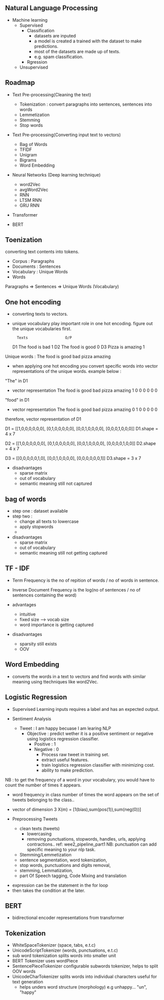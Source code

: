 ## Natural Language Processing

- Machine learning
  - Supervised
    - Classification
      - datasets are inputed
      - a model is created a trained with the dataset to make predictions.
      - most of the datasets are made up of texts.
      - e.g. spam classification.
    - Rgression
  - Unsupervised

## Roadmap

- Text Pre-processing(Cleaning the text)

  - Tokenization : convert paragraphs into sentences, sentences into words
  - Lemmetization
  - Stemming
  - Stop words

- Text Pre-processing(Converting input text to vectors)

  - Bag of Words
  - TFIDF
  - Unigram
  - Bigrams
  - Word Embedding

- Neural Networks (Deep learning technique)

  - word2Vec
  - avgWord2Vec
  - RNN
  - LTSM RNN
  - GRU RNN

- Transformer
- BERT

## Toenization

converting text contents into tokens.

- Corpus : Paragraphs
- Documents : Sentences
- Vocabulary : Unique Words
- Words

Paragraphs => Sentences => Unique Words (Vocabulary)

## One hot encoding

- converting texts to vectors.
- unique vocabulary play important role in one hot encoding. figure out the unique vocabularies first.

        Texts                 O/P

  D1 The food is bad 1
  D2 The food is good 0
  D3 Pizza is amazing 1

Unique words : The food is good bad pizza amazing

- when applying one hot encoding you convert specific words into vector representations of the unique words. example below :

"The" in D1

- vector representation
  The food is good bad pizza amazing
  1 0 0 0 0 0 0

"food" in D1

- vector representation
  The food is good bad pizza amazing
  0 1 0 0 0 0 0

therefore, vector representation of D1

D1 = [[1,0,0,0,0,0,0],
      [0,1,0,0,0,0,0],
      [0,0,1,0,0,0,0],
      [0,0,0,1,0,0,0]]
D1.shape = 4 x 7

D2 = [[1,0,0,0,0,0,0],
      [0,1,0,0,0,0,0],
      [0,0,1,0,0,0,0],
      [0,0,0,0,1,0,0]]
D2.shape = 4 x 7

D3 = [[0,0,0,0,0,1,0],
      [0,0,1,0,0,0,0],
      [0,0,0,0,0,0,1]]
D3.shape = 3 x 7

- disadvantages
  - sparse matrix
  - out of vocabulary
  - semantic meaning still not captured

## bag of words

- step one : dataset available
- step two :
  - change all texts to lowercase
  - apply stopwords
  -
- disadvantages
  - sparse matrix
  - out of vocabulary
  - semantic meaning still not getting captured

## TF - IDF

- Term Frequency is the no of repition of words / no of words in sentence.
- Inverse Document Frequency is the log(no of sentences / no of sentences containing the word)

- advantages

  - intuitive
  - fixed size --> vocab size
  - word importance is getting captured

- disadvantages
  - sparsity still exists
  - OOV

## Word Embedding
  - converts the words in a text to vectors and find words with similar meaning using ttechniques like word2Vec.

## Logistic Regression

- Supervised Learning
  inputs requires a label and has an expected output.

- Sentiment Analysis
  - Tweet : I am happy becuase I am learing NLP
    - Objective : predict wether it is a positive sentiment or negative using logistics regression classifier.
      - Positive : 1
      - Negative : 0
        - Process raw tweet in training set.
        - extract useful features.
        - train logistics regression classifier with minimizing cost.
        - ability to make prediction.

NB : to get the frequency of a word in your vocabulary, you would have to count the number of times it appears.

- word frequency in class
  number of times the word appears on the set of tweets belonging to the class..

- vector of dimension 3
  X(m) = [1(bias),sum(pos(1)),sum(neg(0))]

- Preprocessing Tweets
  - clean texts (tweets)
    - lowercasing
    - removing punctuations, stopwords, handles, urls, applying contractions.. ref: wee2_pipeline_part1
    NB: punctuation can add specific meaning to your nlp task.
  - Stemming/Lemmetization
  - sentence segmentation, word tokenization,
  - stop words, punctuations and digits removal,
  - stemming, Lemmatization,
  - part Of Speech tagging, Code Mixing and translation

<!-- [expression for item in iterable if condition] -->
- expression can be the statement in the for loop
- then takes the condition at the later.

## BERT
  - bidirectional encoder representations from transformer

## Tokenization
  - WhiteSpaceTokenizer (space, tabs, e.t.c)
  - UnicodeScriptTokenizer (words, punctuations, e.t.c)
  - sub word tokenization splits words into smaller unit
  - BERT Tokenizer uses wordPiece
  - SentencePieceTokenizer configurable subwords tokenizer, helps to split OOV words
  - UnicodeCharTokenizer splits words into individual characters useful for text generation
      - helps unders word structure (morphology) e.g unhappy... "un", "happy"
   